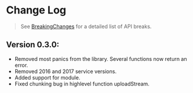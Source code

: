 # Change Log

> See [BreakingChanges](BreakingChanges.md) for a detailed list of API breaks.

## Version 0.3.0:
- Removed most panics from the library. Several functions now return an error.
- Removed 2016 and 2017 service versions.
- Added support for module.
- Fixed chunking bug in highlevel function uploadStream.